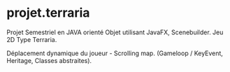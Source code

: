﻿# projet.terraria
Projet Semestriel en JAVA orienté Objet utilisant JavaFX, Scenebuilder. Jeu 2D Type Terraria.

Déplacement dynamique du joueur - Scrolling map.
(Gameloop / KeyEvent, Heritage, Classes abstraites).


